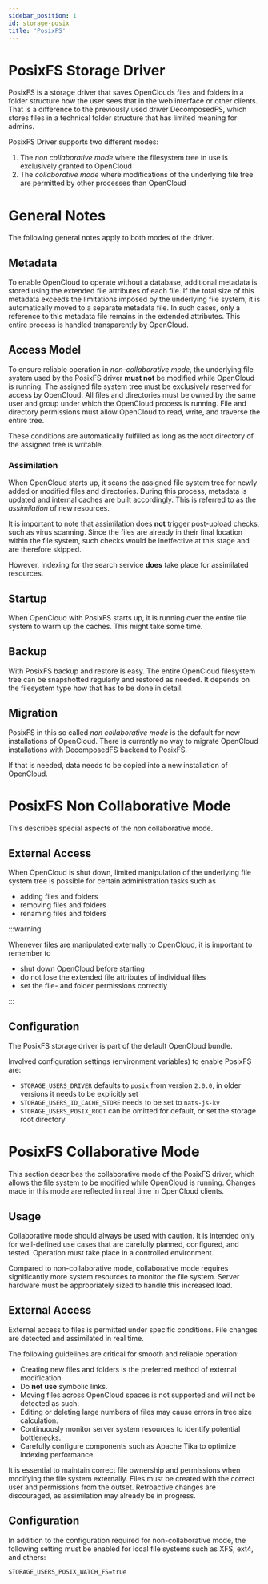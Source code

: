 ```yaml
---
sidebar_position: 1
id: storage-posix
title: 'PosixFS'
---
```


# PosixFS Storage Driver

PosixFS is a storage driver that saves OpenClouds files and folders in a folder structure how the user sees that in the web interface or other clients. That is a difference to the previously used driver DecomposedFS, which stores files in a technical folder structure that has limited meaning for admins.

PosixFS Driver supports two different modes:

1. The _non collaborative mode_ where the filesystem tree in use is exclusively granted to OpenCloud
2. The _collaborative mode_ where modifications of the underlying file tree are permitted by other processes than OpenCloud

# General Notes

The following general notes apply to both modes of the driver.

## Metadata

To enable OpenCloud to operate without a database, additional metadata is stored using the extended file attributes of each file. If the total size of this metadata exceeds the limitations imposed by the underlying file system, it is automatically moved to a separate metadata file. In such cases, only a reference to this metadata file remains in the extended attributes. This entire process is handled transparently by OpenCloud.

## Access Model

To ensure reliable operation in _non-collaborative mode_, the underlying file system used by the PosixFS driver **must not** be modified while OpenCloud is running. The assigned file system tree must be exclusively reserved for access by OpenCloud.
All files and directories must be owned by the same user and group under which the OpenCloud process is running. File and directory permissions must allow OpenCloud to read, write, and traverse the entire tree.

These conditions are automatically fulfilled as long as the root directory of the assigned tree is writable.

### Assimilation

When OpenCloud starts up, it scans the assigned file system tree for newly added or modified files and directories. During this process, metadata is updated and internal caches are built accordingly. This is referred to as the _assimilation_ of new resources.

It is important to note that assimilation does **not** trigger post-upload checks, such as virus scanning. Since the files are already in their final location within the file system, such checks would be ineffective at this stage and are therefore skipped.

However, indexing for the search service **does** take place for assimilated resources.

## Startup

When OpenCloud with PosixFS starts up, it is running over the entire file system to warm up the caches. This might take some time.

## Backup

With PosixFS backup and restore is easy. The entire OpenCloud filesystem tree can be snapshotted regularly and restored as needed. It depends on the filesystem type how that has to be done in detail.

## Migration

PosixFS in this so called _non collaborative mode_ is the default for new installations of OpenCloud. There is currently no way to migrate OpenCloud installations with DecomposedFS backend to PosixFS.

If that is needed, data needs to be copied into a new installation of OpenCloud.

# PosixFS Non Collaborative Mode

This describes special aspects of the non collaborative mode.

## External Access

When OpenCloud is shut down, limited manipulation of the underlying file system tree is possible for certain administration tasks such as

- adding files and folders
- removing files and folders
- renaming files and folders

:::warning

Whenever files are manipulated externally to OpenCloud, it is important to remember to

- shut down OpenCloud before starting
- do not lose the extended file attributes of individual files
- set the file- and folder permissions correctly

:::

## Configuration

The PosixFS storage driver is part of the default OpenCloud bundle.

Involved configuration settings (environment variables) to enable PosixFS are:

- `STORAGE_USERS_DRIVER` defaults to `posix` from version `2.0.0`, in older versions it needs to be explicitly set
- `STORAGE_USERS_ID_CACHE_STORE` needs to be set to `nats-js-kv`
- `STORAGE_USERS_POSIX_ROOT` can be omitted for default, or set the storage root directory

# PosixFS Collaborative Mode

This section describes the collaborative mode of the PosixFS driver, which allows the file system to be modified while OpenCloud is running. Changes made in this mode are reflected in real time in OpenCloud clients.

## Usage

Collaborative mode should always be used with caution. It is intended only for well-defined use cases that are carefully planned, configured, and tested. Operation must take place in a controlled environment.

Compared to non-collaborative mode, collaborative mode requires significantly more system resources to monitor the file system. Server hardware must be appropriately sized to handle this increased load.

## External Access

External access to files is permitted under specific conditions. File changes are detected and assimilated in real time.

The following guidelines are critical for smooth and reliable operation:

- Creating new files and folders is the preferred method of external modification.
- Do **not use** symbolic links.
- Moving files across OpenCloud spaces is not supported and will not be detected as such.
- Editing or deleting large numbers of files may cause errors in tree size calculation.
- Continuously monitor server system resources to identify potential bottlenecks.
- Carefully configure components such as Apache Tika to optimize indexing performance.

It is essential to maintain correct file ownership and permissions when modifying the file system externally. Files must be created with the correct user and permissions from the outset. Retroactive changes are discouraged, as assimilation may already be in progress.

## Configuration

In addition to the configuration required for non-collaborative mode, the following setting must be enabled for local file systems such as XFS, ext4, and others:

```
STORAGE_USERS_POSIX_WATCH_FS=true
```
